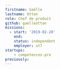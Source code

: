 ```yaml
---
firstname: Gaëlle
lastname: Ottan
role: Chef de produit
github: gaelleottan
missions:
  - start: '2019-02-28'
    end:
    status: independent
    employer: ut7
startups:
    - competences-pro
previously:
---
```

